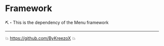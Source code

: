 # Framework
⛏️・This is the dependency of the Menu framework

----------------------------------

💥 https://github.com/ByKreezoX 💥


